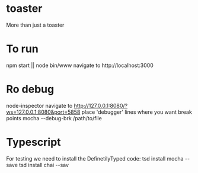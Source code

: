 # toaster
More than just a toaster

# To run
npm start || node bin/www
navigate to http://localhost:3000

# Ro debug
node-inspector
navigate to http://127.0.0.1:8080/?ws=127.0.0.1:8080&port=5858
place 'debugger' lines where you want break points
mocha --debug-brk /path/to/file

# Typescript
For testing we need to install the DefinetilyTyped code:
tsd install mocha --save
tsd install chai --sav
